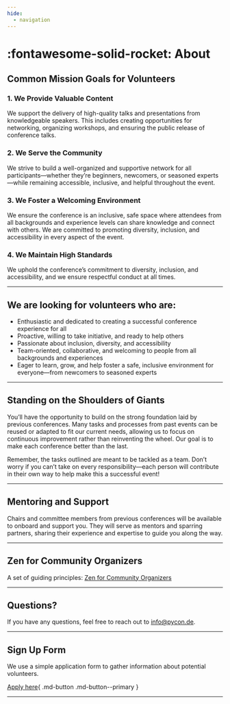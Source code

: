 ```yaml
---
hide:
  - navigation
---
```


# :fontawesome-solid-rocket: About

## Common Mission Goals for Volunteers

### 1. We Provide Valuable Content

We support the delivery of high-quality talks and presentations from knowledgeable speakers. This includes creating
opportunities for networking, organizing workshops, and ensuring the public release of conference talks.

### 2. We Serve the Community

We strive to build a well-organized and supportive network for all participants—whether they’re beginners, newcomers, or
seasoned experts—while remaining accessible, inclusive, and helpful throughout the event.

### 3. We Foster a Welcoming Environment

We ensure the conference is an inclusive, safe space where attendees from all backgrounds and experience levels can
share knowledge and connect with others. We are committed to promoting diversity, inclusion, and accessibility in every
aspect of the event.

### 4. We Maintain High Standards

We uphold the conference’s commitment to diversity, inclusion, and accessibility, and we ensure respectful conduct at
all times.

---

## We are looking for volunteers who are:

- Enthusiastic and dedicated to creating a successful conference experience for all
- Proactive, willing to take initiative, and ready to help others
- Passionate about inclusion, diversity, and accessibility
- Team-oriented, collaborative, and welcoming to people from all backgrounds and experiences
- Eager to learn, grow, and help foster a safe, inclusive environment for everyone—from newcomers to seasoned experts

---

## Standing on the Shoulders of Giants

You’ll have the opportunity to build on the strong foundation laid by previous conferences. Many tasks and processes
from past events can be reused or adapted to fit our current needs, allowing us to focus on continuous improvement
rather than reinventing the wheel. Our goal is to make each conference better than the last.

Remember, the tasks outlined are meant to be tackled as a team. Don’t worry if you can’t take on every
responsibility—each person will contribute in their own way to help make this a successful event!

---

## Mentoring and Support

Chairs and committee members from previous conferences will be available to onboard and support you. They will serve as
mentors and sparring partners, sharing their experience and expertise to guide you along the way.

---

## Zen for Community Organizers

A set of guiding principles: [Zen for Community Organizers](zen.md)

---

## Questions?

If you have any questions, feel free to reach out to info@pycon.de.

---

## Sign Up Form

We use a simple application form to gather information about potential volunteers.  

[Apply here]({{config.extra.event.apply_url}}){ .md-button .md-button--primary }

---